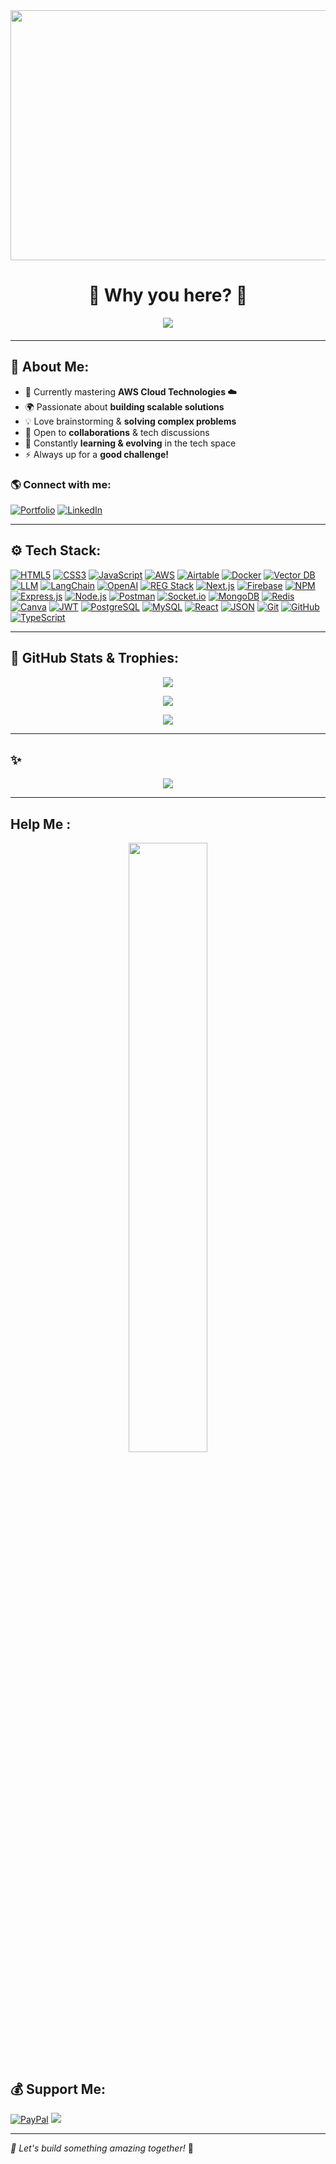 <a href="https://jatin-lalit.github.io/">
    <img style="width:900px; height:400px;" src="https://media.giphy.com/media/j0PSvAi9IIQZHvVQTl/giphy.gif" />
</a> 

<h1 align="center">🤨 Why you here? 🌌</h1>

<p align="center">
  <img src="https://readme-typing-svg.herokuapp.com?font=Fira+Code&weight=600&size=22&pause=500&color=F7B801&center=true&vCenter=true&width=800&height=80&lines=Coding+like+a+poet+%F0%9F%8E%AD;Debugging+like+a+detective+%F0%9F%94%8E%F0%9F%91%AF;Nahh...+am+not+that+good,+just+doing+it+for+fun!+%F0%9F%A4%9C%F0%9F%98%89" />
</p>

<p align="center" style="margin-bottom: 20px;"></p>

---

## 🎯 About Me:

- 🔭 Currently mastering **AWS Cloud Technologies ☁️**
- 🌍 Passionate about **building scalable solutions**  
- 💡 Love brainstorming & **solving complex problems**  
- 🤝 Open to **collaborations** & tech discussions  
- 🎯 Constantly **learning & evolving** in the tech space  
- ⚡ Always up for a **good challenge!**  


### 🌎 Connect with me:
[![Portfolio](https://img.shields.io/badge/Portfolio-%231a1b27.svg?style=for-the-badge&logo=vercel)](https://jatin-lalit.github.io/)
[![LinkedIn](https://img.shields.io/badge/LinkedIn-%230077B5.svg?style=for-the-badge&logo=linkedin&logoColor=white)](https://www.linkedin.com/in/jatin-lalit-a4aa50236)

---

## ⚙️ Tech Stack:

[![HTML5](https://img.shields.io/badge/HTML5-%23E34F26.svg?style=for-the-badge&logo=html5&logoColor=white)](https://html.spec.whatwg.org/multipage/)
[![CSS3](https://img.shields.io/badge/CSS3-%231572B6.svg?style=for-the-badge&logo=css3&logoColor=white)](https://www.w3.org/Style/CSS/)
[![JavaScript](https://img.shields.io/badge/JavaScript-%23323330.svg?style=for-the-badge&logo=javascript&logoColor=%23F7DF1E)](https://www.javascript.com/)
[![AWS](https://img.shields.io/badge/AWS-%23FF9900.svg?style=for-the-badge&logo=amazon-aws&logoColor=white)](https://aws.amazon.com/)
[![Airtable](https://img.shields.io/badge/Airtable-%23F2C94C.svg?style=for-the-badge&logo=airtable&logoColor=white)](https://airtable.com/)
[![Docker](https://img.shields.io/badge/Docker-%230db7ed.svg?style=for-the-badge&logo=docker&logoColor=white)](https://www.docker.com/)
[![Vector DB](https://img.shields.io/badge/VectorDB-%23007ACC.svg?style=for-the-badge&logo=vector-db&logoColor=white)](https://www.pinecone.io/)
[![LLM](https://img.shields.io/badge/LLM-%23007ACC.svg?style=for-the-badge&logo=openai&logoColor=white)](https://platform.openai.com/)
[![LangChain](https://img.shields.io/badge/LangChain-%23FFCC00.svg?style=for-the-badge&logo=langchain&logoColor=black)](https://www.langchain.com/)
[![OpenAI](https://img.shields.io/badge/OpenAI-%234EA94B.svg?style=for-the-badge&logo=openai&logoColor=white)](https://openai.com/)
[![REG Stack](https://img.shields.io/badge/REG%20Stack-%23336791.svg?style=for-the-badge&logo=reg-stack&logoColor=white)](https://www.example.com/)
[![Next.js](https://img.shields.io/badge/Next.js-%23000000.svg?style=for-the-badge&logo=next.js&logoColor=white)](https://nextjs.org/)
[![Firebase](https://img.shields.io/badge/Firebase-%23FFCA28.svg?style=for-the-badge&logo=firebase&logoColor=white)](https://firebase.google.com/)
[![NPM](https://img.shields.io/badge/NPM-%23000000.svg?style=for-the-badge&logo=npm&logoColor=white)](https://www.npmjs.com/)
[![Express.js](https://img.shields.io/badge/Express.js-%23404d59.svg?style=for-the-badge&logo=express&logoColor=%2361DAFB)](https://expressjs.com/)
[![Node.js](https://img.shields.io/badge/Node.js-6DA55F?style=for-the-badge&logo=node.js&logoColor=white)](https://nodejs.org/)
[![Postman](https://img.shields.io/badge/Postman-FF6C37?style=for-the-badge&logo=postman&logoColor=white)](https://www.postman.com/)
[![Socket.io](https://img.shields.io/badge/Socket.io-black?style=for-the-badge&logo=socket.io&badgeColor=010101)](https://socket.io/)
[![MongoDB](https://img.shields.io/badge/MongoDB-%234ea94b.svg?style=for-the-badge&logo=mongodb&logoColor=white)](https://www.mongodb.com/)
[![Redis](https://img.shields.io/badge/Redis-%23DD0031.svg?style=for-the-badge&logo=redis&logoColor=white)](https://redis.io/)
[![Canva](https://img.shields.io/badge/Canva-%2300C4CC.svg?style=for-the-badge&logo=Canva&logoColor=white)](https://www.canva.com/)
[![JWT](https://img.shields.io/badge/JWT-black?style=for-the-badge&logo=JSON%20web%20tokens)](https://jwt.io/)
[![PostgreSQL](https://img.shields.io/badge/PostgreSQL-%23336791.svg?style=for-the-badge&logo=postgresql&logoColor=white)](https://www.postgresql.org/)
[![MySQL](https://img.shields.io/badge/MySQL-%2300f.svg?style=for-the-badge&logo=mysql&logoColor=white)](https://www.mysql.com/)
[![React](https://img.shields.io/badge/React-%2361DAFB.svg?style=for-the-badge&logo=react&logoColor=white)](https://reactjs.org/)
[![JSON](https://img.shields.io/badge/JSON-000000.svg?style=for-the-badge&logo=json&logoColor=white)](https://www.json.org/)
[![Git](https://img.shields.io/badge/Git-%23F05032.svg?style=for-the-badge&logo=git&logoColor=white)](https://git-scm.com/)
[![GitHub](https://img.shields.io/badge/GitHub-%23181717.svg?style=for-the-badge&logo=github&logoColor=white)](https://github.com/)
[![TypeScript](https://img.shields.io/badge/TypeScript-%233178C6.svg?style=for-the-badge&logo=typescript&logoColor=white)](https://www.typescriptlang.org/)

---

## 🚀 GitHub Stats & Trophies:


<p align="center">
  <img src="https://github-readme-stats.vercel.app/api?username=Jatin-lalit&show_icons=true&theme=tokyonight" />
</p>

<p align="center">
  <img src="https://github-readme-streak-stats.herokuapp.com/?user=Jatin-lalit&theme=tokyonight" />
</p>

<p align="center">
  <img src="https://github-readme-stats.vercel.app/api/top-langs/?username=Jatin-lalit&layout=compact&theme=tokyonight" />
</p>

---

## ✨
<p align="center">
  <img src="https://quotes-github-readme.vercel.app/api?type=horizontal&theme=radical" />
</p>

---

## Help Me :
<p align="center">
  <img src="https://media.giphy.com/media/LmNwrBhejkK9EFP504/giphy.gif" width="50%" />
</p>

## 💰 Support Me:
[![PayPal](https://img.shields.io/badge/PayPal-00457C?style=for-the-badge&logo=paypal&logoColor=white)](https://paypal.me/jatinlalit0) 
![](https://komarev.com/ghpvc/?username=Jatin-Lalit)

---

_🚀 Let's build something amazing together!_ 🎉
